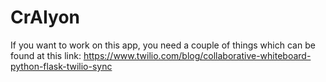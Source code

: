 # CrAIyon
If you want to work on this app, you need a couple of things which can be found at this link: https://www.twilio.com/blog/collaborative-whiteboard-python-flask-twilio-sync
